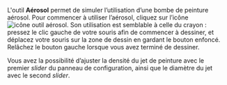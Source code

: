 L'outil **Aérosol** permet de simuler l’utilisation d’une bombe de peinture aérosol. Pour commencer à utiliser l’aérosol, cliquez sur l’icône ![icône outil aérosol](../../assets/PLACEHOLDER.png). Son utilisation est semblable à celle du crayon : pressez le clic gauche de votre souris afin de commencer à dessiner, et déplacez votre souris sur la zone de dessin en gardant le bouton enfoncé. Relâchez le bouton gauche lorsque vous avez terminé de dessiner. 

 Vous avez la possibilité d’ajuster la densité du jet de peinture avec le premier _slider_ du panneau de configuration, ainsi que le diamètre du jet avec le second _slider_.
